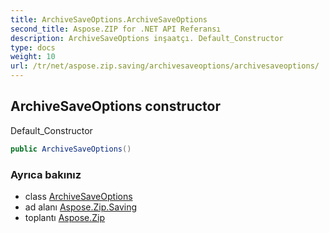 ```yaml
---
title: ArchiveSaveOptions.ArchiveSaveOptions
second_title: Aspose.ZIP for .NET API Referansı
description: ArchiveSaveOptions inşaatçı. Default_Constructor
type: docs
weight: 10
url: /tr/net/aspose.zip.saving/archivesaveoptions/archivesaveoptions/
---
```

## ArchiveSaveOptions constructor

Default_Constructor

```csharp
public ArchiveSaveOptions()
```

### Ayrıca bakınız

* class [ArchiveSaveOptions](../)
* ad alanı [Aspose.Zip.Saving](../../archivesaveoptions/)
* toplantı [Aspose.Zip](../../../)


